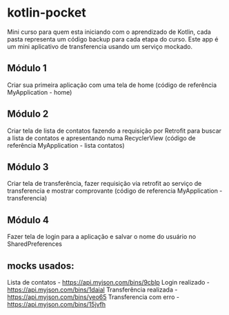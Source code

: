 # kotlin-pocket

Mini curso para quem esta iniciando com o aprendizado de Kotlin, cada pasta representa um código backup para cada etapa do curso.
Este app é um mini aplicativo de transferencia usando um serviço mockado.

## Módulo 1 
Criar sua primeira aplicação com uma tela de home 
(código de referência MyApplication - home) 

## Módulo 2
Criar tela de lista de contatos fazendo a requisição por Retrofit para buscar a lista de contatos e apresentando numa RecyclerView 
(código de referência MyApplication - lista contatos)

## Módulo 3
Criar tela de transferência, fazer requisição via retrofit ao serviço de transferencia e mostrar comprovante
(código de referencia MyApplication - transferencia)

## Módulo 4
Fazer tela de login para a aplicação e salvar o nome do usuário no SharedPreferences

## mocks usados:
Lista de contatos - https://api.myjson.com/bins/9cblp
Login realizado - https://api.myjson.com/bins/1daial 
Transferência realizada - https://api.myjson.com/bins/yeo65 
Transferencia com erro - https://api.myjson.com/bins/15jvfh 
